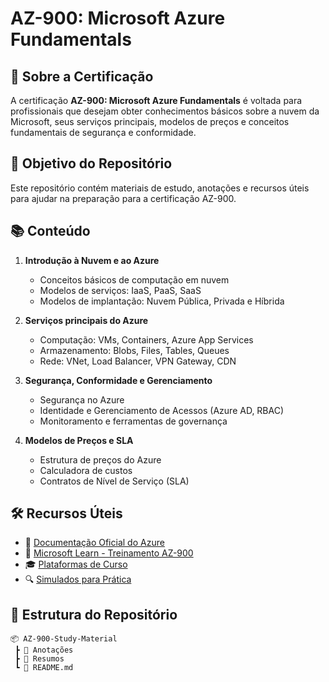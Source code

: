 # AZ-900: Microsoft Azure Fundamentals

## 📌 Sobre a Certificação
A certificação **AZ-900: Microsoft Azure Fundamentals** é voltada para profissionais que desejam obter conhecimentos básicos sobre a nuvem da Microsoft, seus serviços principais, modelos de preços e conceitos fundamentais de segurança e conformidade.

## 🎯 Objetivo do Repositório
Este repositório contém materiais de estudo, anotações e recursos úteis para ajudar na preparação para a certificação AZ-900.

## 📚 Conteúdo

1. **Introdução à Nuvem e ao Azure**
   - Conceitos básicos de computação em nuvem
   - Modelos de serviços: IaaS, PaaS, SaaS
   - Modelos de implantação: Nuvem Pública, Privada e Híbrida

2. **Serviços principais do Azure**
   - Computação: VMs, Containers, Azure App Services
   - Armazenamento: Blobs, Files, Tables, Queues
   - Rede: VNet, Load Balancer, VPN Gateway, CDN
   
3. **Segurança, Conformidade e Gerenciamento**
   - Segurança no Azure
   - Identidade e Gerenciamento de Acessos (Azure AD, RBAC)
   - Monitoramento e ferramentas de governança
   
4. **Modelos de Preços e SLA**
   - Estrutura de preços do Azure
   - Calculadora de custos
   - Contratos de Nível de Serviço (SLA)

## 🛠 Recursos Úteis
- 📄 [Documentação Oficial do Azure](https://learn.microsoft.com/pt-br/azure/)
- 🎥 [Microsoft Learn - Treinamento AZ-900](https://learn.microsoft.com/pt-br/certifications/exams/az-900/)
- 🎓 [Plataformas de Curso](https://www.udemy.com/)
- 🔍 [Simulados para Prática](https://www.examtopics.com/)

## 📂 Estrutura do Repositório
```
📦 AZ-900-Study-Material
 ┣ 📁 Anotações
 ┣ 📁 Resumos
 ┗ 📜 README.md
```






